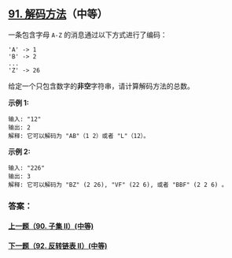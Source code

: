 ## [91. 解码方法](https://leetcode-cn.com/problems/decode-ways/)（中等）

一条包含字母 `A-Z` 的消息通过以下方式进行了编码：

```
'A' -> 1
'B' -> 2
...
'Z' -> 26
```

给定一个只包含数字的**非空**字符串，请计算解码方法的总数。

**示例 1:**

```
输入: "12"
输出: 2
解释: 它可以解码为 "AB"（1 2）或者 "L"（12）。
```

**示例 2:**

```
输入: "226"
输出: 3
解释: 它可以解码为 "BZ" (2 26), "VF" (22 6), 或者 "BBF" (2 2 6) 。
```



### 答案：



#### [上一题（90. 子集 II）(中等)](https://github.com/sdwwld/leetCode/blob/master/src/main/java/com/wld/java/leetcode/leetCode0090.md)

#### [下一题（92. 反转链表 II）(中等)](https://github.com/sdwwld/leetCode/blob/master/src/main/java/com/wld/java/leetcode/leetCode0092.md)